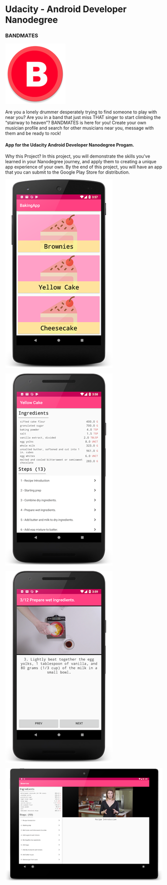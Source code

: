 **Udacity - Android Developer Nanodegree**
==
### BANDMATES

![alt text](https://github.com/stez/Bandmates/blob/master/app/src/main/res/mipmap-xxxhdpi/ic_launcher.png)

Are you a lonely drummer desperately trying to find someone to play with near you? Are you in a band that just miss THAT singer to start climbing the “stairway to heaven”? BANDMATES is here for you! Create your own musician profile and search for other musicians near you, message with them and be ready to rock!

#### App for the Udacity Android Developer Nanodegree Progam.

Why this Project?
In this project, you will demonstrate the skills you've learned in your Nanodegree journey, and apply them to creating a unique app experience of your own. By the end of this project, you will have an app that you can submit to the Google Play Store for distribution.


![alt text](https://github.com/stez/BakingApp/blob/master/main_activity.png)

![alt text](https://github.com/stez/BakingApp/blob/master/recipe_activity.png)

![alt text](https://github.com/stez/BakingApp/blob/master/step.png)

![alt text](https://github.com/stez/BakingApp/blob/master/recipe_tabler.png)